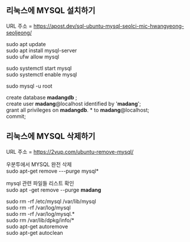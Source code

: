 ## 리눅스에 MYSQL 설치하기

URL 주소 = https://apost.dev/sql-ubuntu-mysql-seolci-mic-hwangyeong-seoljeong/


sudo apt update   
sudo apt install mysql-server   
sudo ufw allow mysql

sudo systemctl start mysql   
sudo systemctl enable mysql

sudo mysql -u root   

create database  **madangdb** ;  
create user **madang**@localhost identified by '**madang**';   
grant all privileges on **madangdb**. * to **madang**@localhost;   
commit;


## 리눅스에 MYSQL 삭제하기

URL 주소 = https://2vup.com/ubuntu-remove-mysql/

우분투에서 MYSQL 완전 삭제   
sudo apt-get remove ---purge mysql*   

mysql 관련 파일들 리스트 확인   
sudo apt -get remove --purge **madang** 

sudo rm -rf /etc/mysql /var/lib/mysql   
sudo rm -rf /var/log/mysql   
sudo rm -rf /var/log/mysql.*    
sudo rm /var/lib/dpkg/info/*   
sudo apt-get autoremove   
sudo apt-get autoclean   









